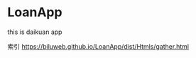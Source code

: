 # LoanApp
this is daikuan app

索引 <a href="https://biluweb.github.io/LoanApp/dist/Htmls/gather.html">https://biluweb.github.io/LoanApp/dist/Htmls/gather.html</a>
